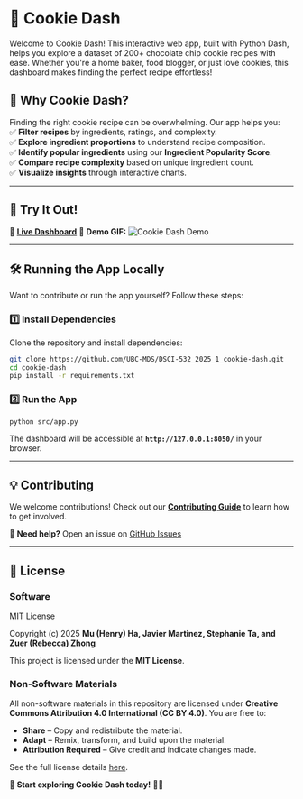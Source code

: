 # 🍪 **Cookie Dash**  

Welcome to Cookie Dash! This interactive web app, built with Python Dash, helps you explore a dataset of 200+ chocolate chip cookie recipes with ease. Whether you're a home baker, food blogger, or just love cookies, this dashboard makes finding the perfect recipe effortless!  

## 🎯 **Why Cookie Dash?**  
Finding the right cookie recipe can be overwhelming. Our app helps you:  
✅ **Filter recipes** by ingredients, ratings, and complexity.  
✅ **Explore ingredient proportions** to understand recipe composition.  
✅ **Identify popular ingredients** using our **Ingredient Popularity Score**.  
✅ **Compare recipe complexity** based on unique ingredient count.  
✅ **Visualize insights** through interactive charts.  

---

## 🚀 **Try It Out!**  
🔗 **[Live Dashboard](#)**
🎥 **Demo GIF:** ![Cookie Dash Demo](#)

---

## 🛠️ **Running the App Locally**  
Want to contribute or run the app yourself? Follow these steps:  

### **1️⃣ Install Dependencies**  
Clone the repository and install dependencies:  
```bash
git clone https://github.com/UBC-MDS/DSCI-532_2025_1_cookie-dash.git
cd cookie-dash
pip install -r requirements.txt
```

### **2️⃣ Run the App**  
```bash
python src/app.py
```
The dashboard will be accessible at **`http://127.0.0.1:8050/`** in your browser.  

---

## 💡 **Contributing**  
We welcome contributions! Check out our **[Contributing Guide](CONTRIBUTING.md)** to learn how to get involved.  

📩 **Need help?** Open an issue on [GitHub Issues](https://github.com/UBC-MDS/DSCI-532_2025_1_cookie-dash/issues) 

---

## 📜 **License**  

### **Software**  
MIT License  

Copyright (c) 2025 **Mu (Henry) Ha, Javier Martinez, Stephanie Ta, and Zuer (Rebecca) Zhong**  

This project is licensed under the **MIT License**.

### **Non-Software Materials**  
All non-software materials in this repository are licensed under **Creative Commons Attribution 4.0 International (CC BY 4.0)**. You are free to:  
- **Share** – Copy and redistribute the material.  
- **Adapt** – Remix, transform, and build upon the material.  
- **Attribution Required** – Give credit and indicate changes made.  

See the full license details [here](LICENSE.md).  

🚀 **Start exploring Cookie Dash today!** 🍪🔥